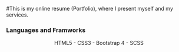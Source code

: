 #This is my online resume (Portfolio), where I present myself and my services.
<h3 align="left">Languages and Framworks</h3>
<div align="center">
   <p align="center">HTML5 - CSS3 - Bootstrap 4 - SCSS</p>
</div>